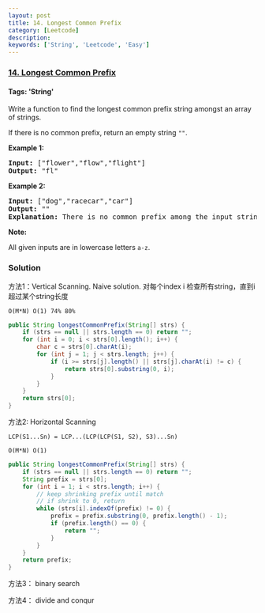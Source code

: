 ```yaml
---
layout: post
title: 14. Longest Common Prefix
category: [Leetcode]
description: 
keywords: ['String', 'Leetcode', 'Easy']
---
```

### [14. Longest Common Prefix](https://leetcode.com/problems/longest-common-prefix)

#### Tags: 'String'

<div class="content__u3I1 question-content__JfgR"><div><p>Write a function to find the longest common prefix string amongst an array of strings.</p>
<p>If there is no common prefix, return an empty string <code>""</code>.</p>
<p><strong>Example 1:</strong></p>
<pre><strong>Input: </strong>["flower","flow","flight"]
<strong>Output:</strong> "fl"
</pre>
<p><strong>Example 2:</strong></p>
<pre><strong>Input: </strong>["dog","racecar","car"]
<strong>Output:</strong> ""
<strong>Explanation:</strong> There is no common prefix among the input strings.
</pre>
<p><strong>Note:</strong></p>
<p>All given inputs are in lowercase letters <code>a-z</code>.</p>
</div></div>

### Solution
方法1：Vertical Scanning. Naive solution. 对每个index i 检查所有string，直到i超过某个string长度

`O(M*N) O(1) 74% 80%`

```java
public String longestCommonPrefix(String[] strs) {
    if (strs == null || strs.length == 0) return "";
    for (int i = 0; i < strs[0].length(); i++) {
        char c = strs[0].charAt(i);
        for (int j = 1; j < strs.length; j++) {
            if (i >= strs[j].length() || strs[j].charAt(i) != c) {
                return strs[0].substring(0, i);
            }
        }
    }
    return strs[0];
}
```

方法2: Horizontal Scanning

`LCP(S1...Sn) = LCP...(LCP(LCP(S1, S2), S3)...Sn)`

`O(M*N) O(1)`

```java
public String longestCommonPrefix(String[] strs) {
    if (strs == null || strs.length == 0) return "";
    String prefix = strs[0];
    for (int i = 1; i < strs.length; i++) {
        // keep shrinking prefix until match
        // if shrink to 0, return
        while (strs[i].indexOf(prefix) != 0) {
            prefix = prefix.substring(0, prefix.length() - 1);
            if (prefix.length() == 0) {
                return "";
            }
        }
    }
    return prefix;
}
```

方法3： binary search

方法4： divide and conqur

